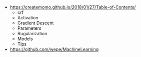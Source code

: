
+ https://createmomo.github.io/2018/01/27/Table-of-Contents/
    + crf
    + Activation 
    + Gradient Descent
    + Parameters
    + Rugularization
    + Models
    + Tips
+ https://github.com/wepe/MachineLearning